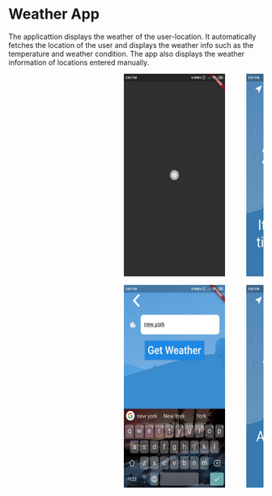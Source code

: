 # Weather App

The applicattion displays the weather of the user-location. It automatically fetches the location of the user and displays the weather info such as the temperature and weather condition. The app also displays the weather information of locations entered manually.


<pre>                           <img src="wea1.jpeg" width="200" height="400">     <img src="wea2.jpeg" width="200" height="400"> </pre>
<pre>                           <img src="wea3.jpeg" width="200" height="400">     <img src="wea4.jpeg" width="200" height="400"> </pre>
